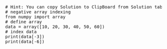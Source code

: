 <pre class="file" data-target="clipboard">
# Hint: You can copy Solution to ClipBoard from Solution tab
# negative array indexing
from numpy import array
# define array
data = array([10, 20, 30, 40, 50, 60])
# index data
print(data[-3])
print(data[-6])
</pre>

